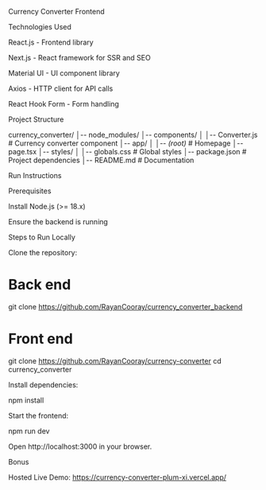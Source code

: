 Currency Converter Frontend

Technologies Used

React.js - Frontend library

Next.js - React framework for SSR and SEO

Material UI - UI component library

Axios - HTTP client for API calls

React Hook Form - Form handling

Project Structure

currency_converter/
│-- node_modules/
│-- components/
│   │-- Converter.js  # Currency converter component
│-- app/
│   │-- *(root)*  # Homepage
        │-- page.tsx
│-- styles/
│   │-- globals.css  # Global styles
│-- package.json  # Project dependencies
│-- README.md  # Documentation

Run Instructions

Prerequisites

Install Node.js (>= 18.x)

Ensure the backend is running


Steps to Run Locally

Clone the repository:
# Back end
git clone https://github.com/RayanCooray/currency_converter_backend

# Front end
git clone https://github.com/RayanCooray/currency-converter
cd currency_converter

Install dependencies:

npm install

Start the frontend:

npm run dev

Open http://localhost:3000 in your browser.

Bonus

Hosted Live Demo: https://currency-converter-plum-xi.vercel.app/

